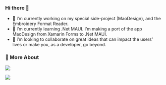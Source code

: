 ### Hi there 👋

- 🔭 I’m currently working on my special side-project (MaoDesign), and the Embroidery Format Reader.
- 🌱 I’m currently learning .Net MAUI.  I’m making a port of the app MaoDesign from Xamarin Forms to .Net MAUI.
- 👯 I’m looking to collaborate on great ideas that can impact the users’ lives or make you, as a developer, go beyond.

### 💼 More About
<a href="https://github.com/anuraghazra/github-readme-stats">
  <img align="center" src="https://github-readme-stats.vercel.app/api?username=SavioMacedo&show_icons=true&theme=radical" />
</a>
<p />
<p />
<a href="https://github.com/anuraghazra/github-readme-stats">
  <img align="center" src="https://github-readme-stats.vercel.app/api/top-langs/?username=SavioMacedo&layout=compact" />
</a>

